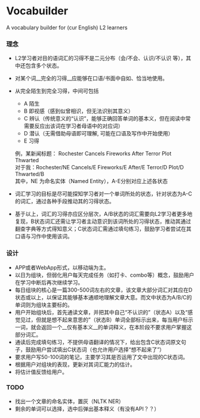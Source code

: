 # Vocabuilder
A vocabulary builder for (cur English) L2 learners

### 理念

* L2学习者对目的语词汇的习得不是二元分布（会/不会、认识/不认识 等），其中还包含多个状态。
* 对某个词__完全的习得__应能够在口语/书面中自如、恰当地使用。
* 从完全陌生到完全习得，中间可包括  
  - A 陌生  
  - B 即视感（感到似曾相识，但无法识别其意义）
  - C 辨认（传统意义的“认识”，能够正确回答单词的基本义，但在阅读中常需要反应出该词在学习者母语中的对应词）
  - D 潜认（无需借助母语即可理解, 可能在口语及写作中开始使用）
  - E 习得  

  例，某新闻标题： Rochester Cancels Fireworks After Terror Plot Thwarted  
  对于我：Rochester/NE Cancels/E Fireworks/E After/E Terror/D Plot/D Thwarted/B  
  其中，NE 为命名实体（Named Entity），A-E分别对应上述各状态  

* 词汇学习的目标是尽可能探知学习者对一个单词所处的状态，针对状态为A-C的词汇，通过各种手段推动其的习得状态。
* 基于以上，词汇的习得亦应区分层次，A/B状态的词汇需要向L2学习者更多地复现，B状态词汇还需让学习者主动意识到该词所处的习得状态，推动其通过翻查字典等方式得知意义；C状态词汇需通过填句练习，鼓励学习者尝试在其口语与习作中使用该词。

### 设计

* APP或者WebApp形式，以移动端为主。
* 以日为组块，但弱化用户每天完成任务（如打卡、combo等）概念，鼓励用户在学习中断后再次继续学习。
* 每日组块的核心是一篇300-500词左右的文章，该文章大部分词汇对其应在D状态或以上，以保证其能够基本通顺地理解文章大意。而文中状态为A/B/C的单词则为组块主要标的。
* 用户开始组块后，首先通读文章，并把其中自己“不认识的”（状态A）以及“感觉见过，但就是想不起来意思的”（状态B）单词全部标示出来，每当用户标示一词，就会返回一个__仅有基本义__的单词释义，在本阶段不要求用户掌握这部分词汇。
* 通读后完成填句练习，不提供母语翻译的情况下，给出包含C状态词原文句子，鼓励用户尝试填出C状态词（也允许用户选择“想不起来了”）
* 要求用户写50-100词的笔记，主要学习其是否运用了文中出现的C状态词。
* 根据用户对组块的表现，更新对其词汇能力的估计。
* 将估计值反馈给用户。


### TODO

* 找出一个文章的命名实体，置灰（NLTK NER）
* 剩余的单词可以选择，选中后弹出基本释义（有没有API？？）  
